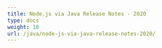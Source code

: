 ```yaml
---
title: Node.js via Java Release Notes - 2020
type: docs
weight: 10
url: /java/node-js-via-java-release-notes-2020/
---
```



